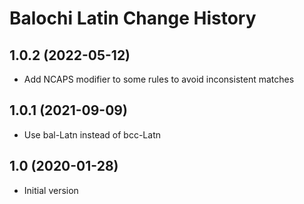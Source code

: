 Balochi Latin Change History
====================

1.0.2 (2022-05-12)
------------------
* Add NCAPS modifier to some rules to avoid inconsistent matches

1.0.1 (2021-09-09)
------------------
* Use bal-Latn instead of bcc-Latn

1.0 (2020-01-28)
----------------
* Initial version
